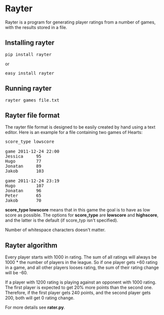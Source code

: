 # Rayter

Rayter is a program for generating player ratings from a number of games, 
with the results stored in a file. 

## Installing rayter

<pre>
pip install rayter
</pre>

or

<pre>
easy_install rayter
</pre>

## Running rayter

<pre>
rayter games_file.txt
</pre>


## Rayter file format

The rayter file format is designed to be easily created by hand using a text 
editor. Here is an example for a file containing two games of Hearts:

<pre>
score_type lowscore

game 2011-12-24 22:00
Jessica     95
Hugo        77
Jonatan     89
Jakob       103

game 2011-12-24 23:19
Hugo        107
Jonatan     96
Peter       65
Jakob       70
</pre>

**score_type lowscore** means that in this game the goal is to have as low 
score as possible. The options for **score_type** are **lowscore** and **highscore**, 
and the latter is the default (if score_typ isn't specified).

Number of whitespace characters doesn't matter.

## Rayter algorithm

Every player starts with 1000 in rating. The sum of all ratings will always be 1000 * the 
number of players in the league. So if one player gets +60 rating in a game, and all other 
players looses rating, the sum of their rating change will be -60. 

If a player with 1200 rating is playing against an opponent with 1000 rating. The first 
player is expected to get 20% more points than the second one. Therefore, if the first 
player gets 240 points, and the second player gets 200, both will get 0 rating change.

For more details see **rater.py**.
